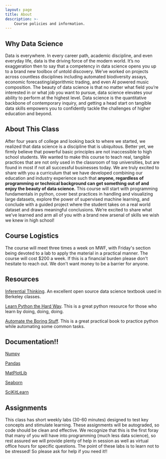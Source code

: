 ```yaml
---
layout: page
title: About
description: >-
    Course policies and information.
---
```

## Why Data Science

Data is everywhere. In every career path, academic discipline, and even everyday life, data is the driving force of the modern world. It’s no exaggeration then to say that a competency in data science opens you up to a brand new toolbox of untold discovery. We’ve worked on projects across countless disciplines including automated biodiversity assays, economic forecasting/algorithmic trading, and even AI powered music composition. The beauty of data science is that no matter what field you’re interested in or what job you want to pursue, data science elevates your ability to perform at the highest level. Data science is the quantitative backbone of contemporary inquiry, and getting a head start on tangible data skills empowers you to confidently tackle the challenges of higher education and beyond. 


## About This Class

After four years of college and looking back to where we started, we realized that data science is a discipline that is ubiquitous. Better yet, we firmly believe that powerful basic principles are not inaccessible to high school students. We wanted to make this course to teach real, tangible practices that are not only used in the classroom of top universities, but are found in most if not all successful businesses today. We are truly excited to share with you a curriculum that we have developed combining our education and industry experience such that **anyone, regardless of programming or technical background can get something out of and enjoy the beauty of data science.** This course will start with programming fundamentals in python, cover best practices in handling and visualizing large datasets, explore the power of supervised machine learning, and conclude with a guided project where the student takes on a real world dataset and draws meaningful conclusions. We’re excited to share what we’ve learned and arm all of you with a brand new arsenal of skills we wish we knew in high school!

## Course Logistics

The course will meet three times a week on MWF, with Friday's section being devoted to a lab to apply the material in a practical manner. The course will cost $200 a week. If this is a financial burden please don't hesitate to reach out. We don't want money to be a barrier for anyone.

## Resources

[Inferential Thinking](https://inferentialthinking.com/chapters/intro.html). An excellent open source data science textbook used in Berkeley classes.

[Learn Python the Hard Way](https://www.booksfree.org/learn-python-3-the-hard-way-pdf/). This is a great python resource for those who learn by doing, doing, doing.

[Automate the Boring Stuff](https://openlibrary.org/works/OL17192141W/Automate_the_Boring_Stuff_with_Python). This is a great practical book to practice python while automating some common tasks.


## Documentation!!

[Numpy](https://numpy.org/doc/)

[Pandas](https://pandas.pydata.org/docs/)

[MatPlotLib](https://matplotlib.org/stable/index.html)

[Seaborn](https://seaborn.pydata.org)

[SciKitLearn](https://scikit-learn.org/stable/)



## Assignments

This class has short weekly labs (30-60 minutes) designed to test key concepts and stimulate learning. These assignments will be autograded, so code should be clean and effective. We recognize that this is the first foray that many of you will have into programming (much less data science), so rest assured we will provide plenty of help in session as well as virtual office hours for specific questions. The point of these labs is to learn not to be stressed! So please ask for help if you need it!!
